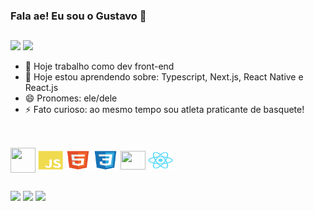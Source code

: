 ### Fala ae! Eu sou o Gustavo 👋

##

<div>
  <img height = "180em" src= "https://github-readme-stats.vercel.app/api?username=bongiovanii&show_icons=true&theme=dracula" />
  <img height = "180em" src= "https://github-readme-stats.vercel.app/api/top-langs/?username=bongiovanii&layout=compact&langs_count=16&theme=dracula"/>
</div>

- 🔭 Hoje trabalho como dev front-end
- 🌱 Hoje estou aprendendo sobre: Typescript, Next.js, React Native e React.js
- 😄 Pronomes: ele/dele
- ⚡ Fato curioso: ao mesmo tempo sou atleta praticante de basquete!

##

<div style="display: inline_block"><br>
  <img align="center" height="40" width="40" src="https://cdn.jsdelivr.net/gh/devicons/devicon/icons/csharp/csharp-original.svg" />
  <img align="center" alt="Rafa-Js" height="30" width="40" src="https://raw.githubusercontent.com/devicons/devicon/master/icons/javascript/javascript-plain.svg">
  <img align="center" alt="Rafa-HTML" height="30" width="40" src="https://raw.githubusercontent.com/devicons/devicon/master/icons/html5/html5-original.svg">
  <img align="center" alt="Rafa-CSS" height="30" width="40" src="https://raw.githubusercontent.com/devicons/devicon/master/icons/css3/css3-original.svg">
  <img align="center" height="30" width="40" src="https://cdn.jsdelivr.net/gh/devicons/devicon/icons/tailwindcss/tailwindcss-plain.svg" />
  <img align="center" alt="Rafa-React" height="30" width="40" src="https://raw.githubusercontent.com/devicons/devicon/master/icons/react/react-original.svg">
 
</div>

##

<div> 
 
  <a href="https://instagram.com/_bonjovas" target="_blank"><img src="https://img.shields.io/badge/-Instagram-%23E4405F?style=for-the-badge&logo=instagram&logoColor=white" target="_blank"></a>
  <a href = "mailto:guhhfive@outlook.com"><img src="https://img.shields.io/badge/-Gmail-%23333?style=for-the-badge&logo=gmail&logoColor=white" target="_blank"></a>
  <a href="https://www.llinkedin.com/in/gustavo-bongiovani-a57175269" target="_blank"><img src="https://img.shields.io/badge/-LinkedIn-%230077B5?style=for-the-badge&logo=linkedin&logoColor=white" target="_blank"></a> 
  
</div>
